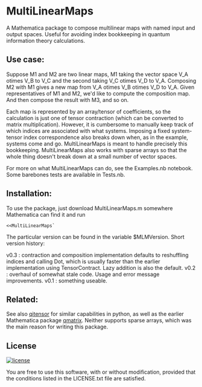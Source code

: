 # MultiLinearMaps
A Mathematica package to compose multilinear maps with named input and output spaces. 
Useful for avoiding index bookkeeping in quantum information theory calculations.

Use case:
---------
Suppose M1 and M2 are two linear maps, M1 taking the vector space V_A otimes V_B to V_C and the second taking V_C otimes V_D to V_A. Composing M2 with M1 gives a new map from V_A otimes V_B otimes V_D to V_A. Given representatives of M1 and M2, we'd like to compute the composition map. And then compose the result with M3, and so on.

Each map is represented by an array/tensor of coefficients, so the calculation is just one of tensor contraction (which can be converted to matrix multiplication). However, it is cumbersome to manually keep track of which indices are associated with what systems. Imposing a fixed system-tensor index correspondence also breaks down when, as in the example, systems come and go. MultiLinearMaps is meant to handle precisely this bookkeeping. MultiLinearMaps also works with sparse arrays so that the whole thing doesn't break down at a small number of vector spaces.

For more on what MultiLinearMaps can do, see the Examples.nb notebook. Some barebones tests are available in Tests.nb.

Installation:
-------------
To use the package, just download MultiLinearMaps.m somewhere Mathematica can find it and run

	<<MultiLinearMaps`

The particular version can be found in the variable $MLMVersion. Short version history:

v0.3
: contraction and composition implementation defaults to reshuffling indices and calling Dot, which is usually faster than the earlier implementation using TensorContract. Lazy addition is also the default. 
v0.2
: overhaul of somewhat stale code. Usage and error message improvements.
v0.1
: something useable.

Related:
--------
See also [qitensor](http://www.stahlke.org/dan/qitensor/) for similar capabilities in python, as well as the earlier Mathematica package [qmatrix](http://www.timof.qipc.org/qmatrix/index.html). Neither supports sparse arrays, which was the main reason for writing this package.

License
-------

[![license](https://img.shields.io/badge/license-New%20BSD-blue.svg)](http://en.wikipedia.org/wiki/BSD_licenses#3-clause_license_.28.22Revised_BSD_License.22.2C_.22New_BSD_License.22.2C_or_.22Modified_BSD_License.22.29)

You are free to use this software, with or without modification, provided that the conditions listed in the LICENSE.txt file are satisfied.
